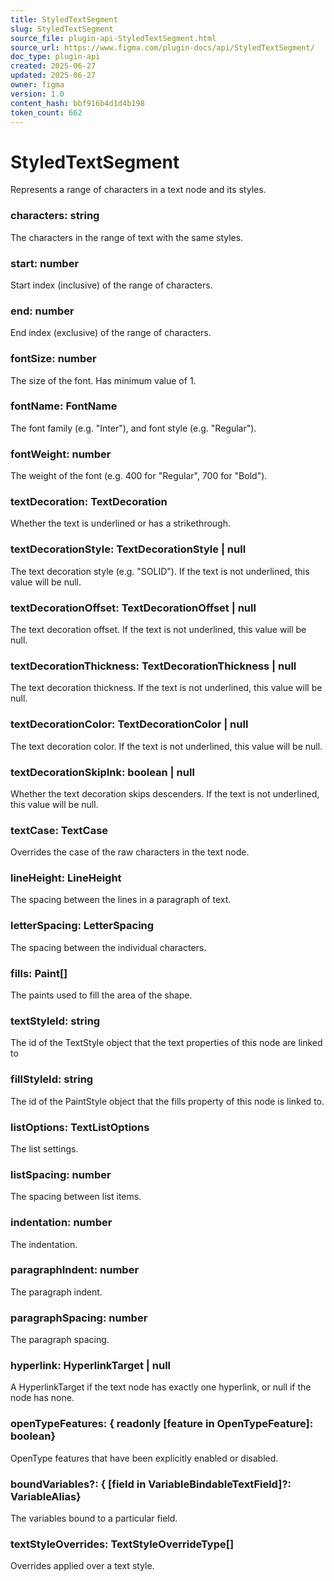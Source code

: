 ```yaml
---
title: StyledTextSegment
slug: StyledTextSegment
source_file: plugin-api-StyledTextSegment.html
source_url: https://www.figma.com/plugin-docs/api/StyledTextSegment/
doc_type: plugin-api
created: 2025-06-27
updated: 2025-06-27
owner: figma
version: 1.0
content_hash: bbf916b4d1d4b198
token_count: 662
---
```

# StyledTextSegment

Represents a range of characters in a text node and its styles.

### characters: string

The characters in the range of text with the same styles.

### start: number

Start index (inclusive) of the range of characters.

### end: number

End index (exclusive) of the range of characters.

### fontSize: number

The size of the font. Has minimum value of 1.

### fontName: FontName

The font family (e.g. "Inter"), and font style (e.g. "Regular").

### fontWeight: number

The weight of the font (e.g. 400 for "Regular", 700 for "Bold").

### textDecoration: TextDecoration

Whether the text is underlined or has a strikethrough.

### textDecorationStyle: TextDecorationStyle | null

The text decoration style (e.g. "SOLID"). If the text is not underlined, this value will be null.

### textDecorationOffset: TextDecorationOffset | null

The text decoration offset. If the text is not underlined, this value will be null.

### textDecorationThickness: TextDecorationThickness | null

The text decoration thickness. If the text is not underlined, this value will be null.

### textDecorationColor: TextDecorationColor | null

The text decoration color. If the text is not underlined, this value will be null.

### textDecorationSkipInk: boolean | null

Whether the text decoration skips descenders. If the text is not underlined, this value will be null.

### textCase: TextCase

Overrides the case of the raw characters in the text node.

### lineHeight: LineHeight

The spacing between the lines in a paragraph of text.

### letterSpacing: LetterSpacing

The spacing between the individual characters.

### fills: Paint[]

The paints used to fill the area of the shape.

### textStyleId: string

The id of the TextStyle object that the text properties of this node are linked to

### fillStyleId: string

The id of the PaintStyle object that the fills property of this node is linked to.

### listOptions: TextListOptions

The list settings.

### listSpacing: number

The spacing between list items.

### indentation: number

The indentation.

### paragraphIndent: number

The paragraph indent.

### paragraphSpacing: number

The paragraph spacing.

### hyperlink: HyperlinkTarget | null

A HyperlinkTarget if the text node has exactly one hyperlink, or null if the node has none.

### openTypeFeatures: { readonly [feature in OpenTypeFeature]: boolean}

OpenType features that have been explicitly enabled or disabled.

### boundVariables?: { [field in VariableBindableTextField]?: VariableAlias}

The variables bound to a particular field.

### textStyleOverrides: TextStyleOverrideType[]

Overrides applied over a text style.